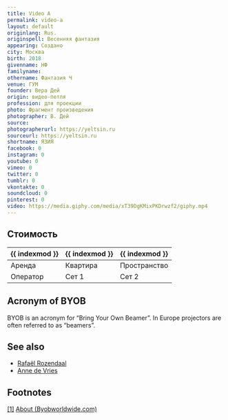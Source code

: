 ```yaml
---
title: Video A
permalink: video-a
layout: default
originlang: Rus.
originspell: Весенняя фантазия
appearing: Создано
city: Москва
birth: 2018
givenname: НФ
familyname:
othername: Фантазия Ч
venue: ГУМ
founder: Вера Дей
origin: видео-петля
profession: для проекции
photo: Фрагмент произведения
photographer: В. Дей
source:
photographerurl: https://yeltsin.ru
sourceurl: https://yeltsin.ru
shortname: ЯЗИЯ
facebook: 0
instagram: 0
youtube: 0
vimeo: 0
twitter: 0
tumblr: 0
vkontakte: 0
soundcloud: 0
pinterest: 0
video: https://media.giphy.com/media/xT39DgKMixPKDrwzf2/giphy.mp4
---
```


## Стоимость

|{{ indexmod }}|{{ indexmod }}|{{ indexmod }}|
|-|-|-|
|Аренда|Квартира|Пространство|
|Оператор|Сет 1|Сет 2|

## Acronym of BYOB

BYOB is an acronym for “Bring Your Own Beamer”. In Europe projectors are often referred to as “beamers”.

## See also

+ [Rafaël Rozendaal](rozendaal-rafael)
+ [Anne de Vries](vries-anne-de)

## Footnotes

[[1]](#a1) <span id="f1"></span> [About (Byobworldwide.com)](http://www.byobworldwide.com/)
